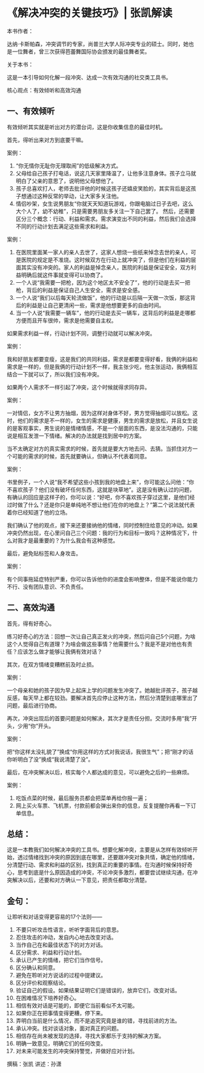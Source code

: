 《解决冲突的关键技巧》| 张凯解读
=============================

本书作者：

达纳·卡斯帕森，冲突调节的专家，尚普兰大学人际冲突专业的硕士。同时，她也是一位舞者，曾三次获得芭蕾舞国际协会颁发的最佳舞者奖。

关于本书：

这是一本引导如何化解一段冲突、达成一次有效沟通的社交类工具书。

核心观点：有效倾听和高效沟通

一、有效倾听
-----------------------

有效倾听其实就是听出对方的潜台词，这是你收集信息的最佳时机。

首先，得听出来对方到底要干嘛。

案例：

1. “你无情你无耻你无理取闹”的低级解决方式。
2. 父母给自己孩子打电话，说这几天家里降温了，让他多注意身体。孩子立马就明白了父亲的意思了，说明他父母想他了。
3. 孩子总喜欢打人，老师去批评他的时候这孩子还嬉皮笑脸的，其实背后是这孩子想通过这种反常的举动，让大家多关注他。
4. 情侣吵架，女生说男朋友“你就天天知道玩游戏，你跟电脑过日子去吧，这么大个人了，幼不幼稚”，只是需要男朋友多关注一下自己罢了。
然后，还需要区分三个概念：行动、利益和需求。需求演变出不同的利益，然后我们会选择不同的行动计划去满足这些需求和利益。

案例：

1. 在医院里面某一家人的亲人去世了，这家人想烧一些纸来悼念去世的亲人，可是医院的规定是不准烧。这时候双方在行动上就冲突了，但是他们在利益的层面其实没有冲突的。家人的利益是悼念亲人，医院的利益是保证安全，双方利益明确后就这件事就变得可以协商了。
2. 一个人说“我需要一把枪，因为这个地区太不安全了”，他的行动是去买一把枪，背后的利益是保证自己人生安全，需求是安全感。
3. 一个人说“我们以后每天轮流做饭”，他的行动是以后隔一天做一次饭，那这背后的利益是让自己更清闲一些，需求是他想要更多的自由时间。
4. 当一个人说“我需要一辆车”，他的行动是去买一辆车，这背后的利益是走哪都方便而且开车很帅，需求是他需要自主权。

如果需求利益一样，行动计划不同，调整行动就可以解决冲突。

案例：

我和好朋友都要变瘦，这是我们的共同利益，需求是都要变得好看，我俩的利益和需求是一样的，但是我俩的行动计划不一样，我主张少吃，他主张运动，我俩相互结合一下就可以了，所以我们没有冲突。

如果两个人需求不一样引起了冲突，这个时候就得求同存异。

案例：

一对情侣，女方不让男方抽烟，因为这样对身体不好，男方觉得抽烟可以放松。这时，他们的需求是不一样的，女生的需求是健康，男生的需求是放松，并且女生说的是客观事实，男生说的是情绪情感，不是一个层面的东西，是没法沟通的，只能说是相互发泄一下情绪。解决的办法就是找到居中的方案。

当不太确定对方的真实需求的时候，首先就是要大方地去问、去猜。当抓住对方一个可能的需求的时候，首先就要确认，但确认不代表着同意。

案例：

书里例子，一个人说“我不希望这些小孩到我的地盘上来”，你可能这么问他：“你不喜欢孩子？他们没有破坏任何东西，这就是块草地”。这是没有确认过的问题，有确认的回应是这样子的，你可以说：“好吧，你不喜欢孩子穿过这里，是他们经过时做了什么？还是你只是单纯地不想让他们在你的地盘上？”第二个说法就代表着你已经知道了他的立场。  

我们确认了他的观点，接下来还要接纳他的情绪，同时控制住给意见的冲动。如果冲突仍然出现，在心里问自己三个问题：我的行为和目标一致吗？这种情况下，什么对我才是最重要的？为什么我会有这种感觉。

最后，避免贴标签和人身攻击。

案例：

有个同事拖延症特别严重，你可以告诉他你的进度会影响整体，但是不能说你能力不行、没有团队意识、不负责任。

二、高效沟通
-----------------------

首先，得有好奇心。

练习好奇心的方法：回想一次让自己真正发火的冲突，然后问自己5个问题，为啥这个人觉得自己有道理？为啥会做这些事情？他需要什么？我是不是对他也有责任？应该怎么做才能够让我俩有效对话？

其次，在双方情绪变糟糕前及时止损。

案例：

一个母亲和她的孩子因为早上起床上学的问题发生冲突了。她越批评孩子，孩子越反感，每天早上都在较劲。要解决首先应停止这种方法，然后分清楚到底哪里出了问题，最后进行协商。

再次，冲突出现后的首要问题是如何解决，其次才是责任分担。交流时多用“我”开头，少用“你”开头。

案例：

把“你这样太没礼貌了”换成“你用这样的方式对我说话，我很生气”；把“刚才的话你听明白了没”换成“我说清楚了没”。

最后，在冲突解决以后，核实每个人都达成的意见，可以避免之后的一些麻烦。

案例：

1. 吃饭点菜的时候，最后服务员都会把菜单再给你报一遍；
2. 网上买火车票、飞机票，付款前都会弹出来你的信息，反复提醒你再看一下订单信息。

总结：
-----------------------

这是一本教我们如何解决冲突的工具书。想要化解冲突，主要是从怎样有效倾听开始，透过情绪找到冲突的原因到底在哪里，还要跟冲突对象共情，确定他的情绪，分清楚行动、需求和利益的区别，找到真正的重要的事情。在沟通时候保持好奇心，思考到底是什么原因造成的冲突，不论冲突多激烈，都要尝试继续沟通，在冲突解决以后，还要和对方确认一下意见，把责任都取分清楚。

金句：
-----------------------

让聆听和对话变得更容易的17个法则——

1. 不要只听攻击性语言，听听字面背后的意思。
2. 忍住攻击的冲动，发自内心地去改变对话。 
3. 当作自己在和最佳状态下的对方对话。 
4. 区分需求、利益和行动计划。 
5. 承认已产生的情绪，把它们当作信号。 
6. 区分确认和同意。 
7. 避免在聆听对方说话的过程中提建议。 
8. 区分评价和观察结论。 
9. 验证自己的假设。如果结果证明它们是错误的，放弃它们，改变对话。
10. 在困难情况下培养好奇心。 
11. 相信有效对话是可能的，即便它当前看似不太可能。 
12. 如果你正在把事情变得更糟，停下来。 
13. 弄明白当前是什么情况，而不是追究究竟是谁的错，寻找前进的方法。
14. 承认冲突。找对谈话对象，面对真正的问题。 
15. 相信存在尚未被发现的选择，寻找大家都乐于支持的解决方案。
16. 明确一致意见，明确它们的任何改变。 
17. 对未来可能发生的冲突保持警觉，并做好应对计划。

撰稿：张凯
讲述：孙潇